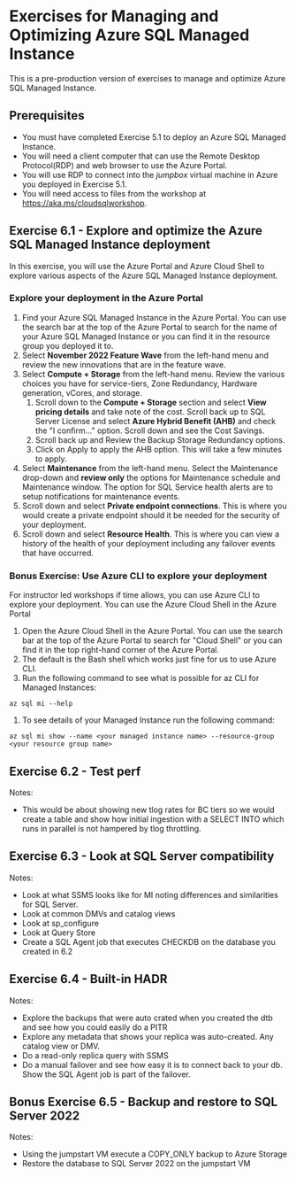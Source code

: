 # Exercises for Managing and Optimizing Azure SQL Managed Instance

This is a pre-production version of exercises to manage and optimize Azure SQL Managed Instance.

## Prerequisites

- You must have completed Exercise 5.1 to deploy an Azure SQL Managed Instance.
- You will need a client computer that can use the Remote Desktop Protocol(RDP) and web browser to use the Azure Portal.
- You will use RDP to connect into the *jumpbox* virtual machine in Azure you deployed in Exercise 5.1.
- You will need access to files from the workshop at https://aka.ms/cloudsqlworkshop.

## Exercise 6.1 - Explore and optimize the Azure SQL Managed Instance deployment

In this exercise, you will use the Azure Portal and Azure Cloud Shell to explore various aspects of the Azure SQL Managed Instance deployment.

### Explore your deployment in the Azure Portal

1. Find your Azure SQL Managed Instance in the Azure Portal. You can use the search bar at the top of the Azure Portal to search for the name of your Azure SQL Managed Instance or you can find it in the resource group you deployed it to.
1. Select **November 2022 Feature Wave** from the left-hand menu and review the new innovations that are in the feature wave.
1. Select **Compute + Storage** from the left-hand menu. Review the various choices you have for service-tiers, Zone Redundancy, Hardware generation, vCores, and storage.
    1. Scroll down to the **Compute + Storage** section and select **View pricing details** and take note of the cost. Scroll back up to SQL Server License and select **Azure Hybrid Benefit (AHB)** and check the "I confirm..." option. Scroll down and see the Cost Savings.
    1. Scroll back up and Review the Backup Storage Redundancy options.
    1. Click on Apply to apply the AHB option. This will take a few minutes to apply.
1. Select **Maintenance** from the left-hand menu. Select the Maintenance drop-down and **review only** the options for Maintenance schedule and Maintenance window. The option for SQL Service health alerts are to setup notifications for maintenance events.
1. Scroll down and select **Private endpoint connections**. This is where you would create a private endpoint should it be needed for the security of your deployment.
1. Scroll down and select **Resource Health**. This is where you can view a history of the health of your deployment including any failover events that have occurred.

### Bonus Exercise: Use Azure CLI to explore your deployment

For instructor led workshops if time allows, you can use Azure CLI to explore your deployment. You can use the Azure Cloud Shell in the Azure Portal

1. Open the Azure Cloud Shell in the Azure Portal. You can use the search bar at the top of the Azure Portal to search for "Cloud Shell" or you can find it in the top right-hand corner of the Azure Portal.
1. The default is the Bash shell which works just fine for us to use Azure CLI.
1. Run the following command to see what is possible for az CLI for Managed Instances:

```azurecli-interactive
az sql mi --help
```
1. To see details of your Managed Instance run the following command:

```azurecli-interactive
az sql mi show --name <your managed instance name> --resource-group <your resource group name>
```

## Exercise 6.2 - Test perf

Notes:

- This would be about showing new tlog rates for BC tiers so we would create a table and show how initial ingestion with a SELECT INTO which runs in parallel is not hampered by tlog throttling.

## Exercise 6.3 - Look at SQL Server compatibility

Notes:

- Look at what SSMS looks like for MI noting differences and similarities for SQL Server.
- Look at common DMVs and catalog views
- Look at sp_configure
- Look at Query Store
- Create a SQL Agent job that executes CHECKDB on the database you created in 6.2

## Exercise 6.4 - Built-in HADR

Notes:

- Explore the backups that were auto crated when you created the dtb and see how you could easily do a PITR
- Explore any metadata that shows your replica was auto-created. Any catalog view or DMV. 
- Do a read-only replica query with SSMS
- Do a manual failover and see how easy it is to connect back to your db. Show the SQL Agent job is part of the failover.

## Bonus Exercise 6.5 - Backup and restore to SQL Server 2022

Notes:

- Using the jumpstart VM execute a COPY_ONLY backup to Azure Storage
- Restore the database to SQL Server 2022 on the jumpstart VM